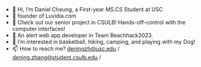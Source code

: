 - 👋 Hi, I’m Daniel Cheung, a First-year MS.CS Student at USC
- 🌱 founder of Luvidia.com
- 🌱 Check out our senior project in CSULB! Hands-off-control with the computer interfaces!
- 💞️ An alert web app developer in Team Beachhack2023.
- 👀 I’m interested in basketball, hiking, camping, and playing with my Dog!
- 📫 How to reach me?   deningzh@usc.edu / dening.zhang@student.csulb.edu /

<!---
Turb003/Turb003 is a ✨ special ✨ repository because its `README.md` (this file) appears on your GitHub profile.
You can click the Preview link to take a look at your changes.
--->
